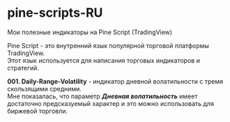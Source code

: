 # pine-scripts-RU
Мои полезные индикаторы на Pine Script (TradingView)

Pine Script - это внутренний язык популярной торговой платформы TradingView.  
Этот язык используется для написания торговых индикаторов и стратегий.

**001. Daily-Range-Volatility** - индикатор дневной волатильности с тремя скользящими средними.  
Мне показалась, что параметр ***Дневная волатильность*** имеет достаточно предсказуемый характер и это можно использовать для биржевой торговли.

